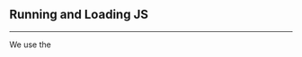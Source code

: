## Running and Loading JS
---
We use the **<script>** tag to either write JavaScript code directly into the HTML file or provide the path to the _.js_ (containing the JavaScript code) file using the _src_ attribute.
#### Syntax
```
<script src="./Some_JS_File.js"> 
</script>
```
## Variables and Statements
---
